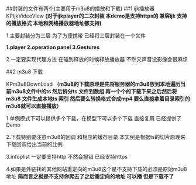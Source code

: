 ##封装的文件有两个(主要用于m3u8的播放和下载)
##1 ijk播放器
KPIjkVideoView  **(对于ijkplayer的二次封装 本demo是支持https的 兼容ijk 支持的播放格式 本地和网络播放器地址都支持)**

1.主要封装分为三层 为了方便携带 已经将三层封装在一个文件 

**1.player 2.operation panel 3.Gestures**

2.一定要实现代理方法 在碰到释放的时候释放播放器 不然又声音没影像会很麻烦






##2 m3u8 下载


KPm3u8DownLoad **（m3u8的下载原理是先将服务器的m3u8放到本地遍历当前m3u8文件中的ts 然后拆分ts 文件到数组 再一个个的下载下来之后然后将m3u8 文件生成本地ts 索引 然后要么转换格式合成mp4 要么直接拿着目录索引的m3u8就可以直接播放）**


1.单例模式下可以提供多个下载，在模型下可以多个下载 直接复用 已经提供了Demo

2.下载特别要注意m3u8的回调 和相应的缓存目录 本实例是根据ts的切片原理来下载回调给出当前的比例

3.infoplist 一定要支持http 不然会报错 已经支持https

4.如果是外链转的其他网站重定向的m3u8这个是不支持下载的必须是原始m3u8地址      **简而言之就是不支持你爬去了之后重定向的地址 可以播 但是下载不了**





